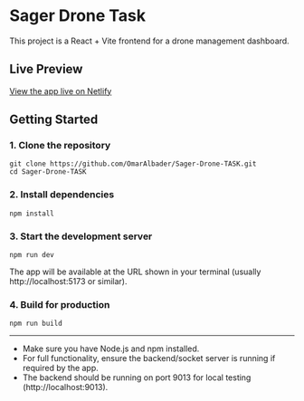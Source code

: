 # Sager Drone Task

This project is a React + Vite frontend for a drone management dashboard.

## Live Preview

[View the app live on Netlify](https://sager-drone-task.netlify.app)

## Getting Started

### 1. Clone the repository

```
git clone https://github.com/OmarAlbader/Sager-Drone-TASK.git
cd Sager-Drone-TASK
```

### 2. Install dependencies

```
npm install
```

### 3. Start the development server

```
npm run dev
```

The app will be available at the URL shown in your terminal (usually http://localhost:5173 or similar).

### 4. Build for production

```
npm run build
```

---

- Make sure you have Node.js and npm installed.
- For full functionality, ensure the backend/socket server is running if required by the app.
- The backend should be running on port 9013 for local testing (http://localhost:9013).
